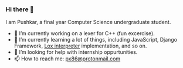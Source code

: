 ### Hi there 👋

I am Pushkar, a final year Computer Science undergraduate student.

- 🔭 I’m currently working on a lexer for C++ (fun excercise).
- 🌱 I’m currently learning a lot of things, including JavaScript, Django Framework, [Lox interpreter](https://craftinginterpreters.com) implementation, and so on.
- 🤔 I’m looking for help with internship oppurtunities.
- 📫 How to reach me: [px86@protonmail.com](mailto://px86@protonmail.com)

